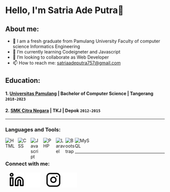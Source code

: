 # Hello, I'm Satria Ade Putra👋
## About me:
- 🔭 I am a fresh graduate from Pamulang University
Faculty of computer science
Informatics Engineering
- 🌱 I’m currently learning Codeigneter and Javascript
- 👯 I’m looking to collaborate as Web Developer
- 📫 How to reach me: satriaadeputra757@gmail.com

## Education:

#### 1. [Universitas Pamulang](https://unpam.ac.id) | Bachelor of Computer Science | Tangerang `2018-2023`
#### 2. [SMK Citra Negara](https://www.smkscitranegara.sch.id/) | TKJ | Depok `2012-2015`


---

### Languages and Tools:

[<img align="left" alt="HTML" width="30px" src="https://upload.wikimedia.org/wikipedia/commons/thumb/6/61/HTML5_logo_and_wordmark.svg/130px-HTML5_logo_and_wordmark.svg.png" style="padding-right:10px;" />][webdev]
[<img align="left" alt="CSS" width="30px" src="https://upload.wikimedia.org/wikipedia/commons/thumb/d/d5/CSS3_logo_and_wordmark.svg/120px-CSS3_logo_and_wordmark.svg.png" style="padding-right:10px;" />][webdev]
[<img align="left" alt="Javascript" width="30px" src="https://upload.wikimedia.org/wikipedia/commons/thumb/9/99/Unofficial_JavaScript_logo_2.svg/1200px-Unofficial_JavaScript_logo_2.svg.png" style="padding-right:10px;" />][webdev]
[<img align="left" alt="PHP" width="30px" src="https://upload.wikimedia.org/wikipedia/commons/thumb/2/27/PHP-logo.svg/121px-PHP-logo.svg.png" style="padding-right:10px;" />][webdev]
[<img align="left" alt="Laravel" width="30px" src="https://upload.wikimedia.org/wikipedia/commons/thumb/9/9a/Laravel.svg/120px-Laravel.svg.png" style="padding-right:0px;" />][webdev]
[<img align="left" alt="Bootstrap" width="30px" src="https://getbootstrap.com/docs/5.3/assets/brand/bootstrap-logo-shadow.png" style="padding-right:0px;" />][webdev]
[<img align="left" alt="MySQL" width="50px" src="https://banner2.cleanpng.com/20180824/ktx/kisspng-mysql-workbench-computer-icons-logo-portable-netwo-thezedt-tech-tips-and-random-thoughts-5b80352110ca84.1955496015351288650688.jpg" style="padding-right:10px;" />][webdev]

<br />
<br />

---
### Connect with me:

&nbsp;&nbsp;
[![website](./img/linkedin-light.svg)](https://www.linkedin.com/in/satdeputr-b6457a230#gh-light-mode-only)
[![website](./img/linkedin-dark.svg)](https://www.linkedin.com/in/satdeputr-b6457a230#gh-dark-mode-only)
&nbsp;&nbsp;
[![website](./img/instagram-light.svg)](https://instagram.com/satdeputr#gh-light-mode-only)
[![website](./img/instagram-dark.svg)](https://instagram.com/satdeputr#gh-dark-mode-only)



[webdev]: https://github.com/satdeputr
